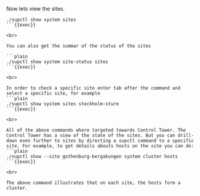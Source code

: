
Now lets view the sites.

```plain
./supctl show system sites
```{{exec}}

<br>

You can also get the summar of the status of the sites

```plain
./supctl show system site-status sites
```{{exec}}

<br>

In order to check a specific site enter tab after the command and select a specific site, for example
```plain
./supctl show system sites stockholm-sture
```{{exec}}

<br>

All of the above commands where targeted towards Control Tower. The Control Tower has a view of the state of the sites. But you can drill-down even further to sites by directing a supctl command to a specific site. For example, to get details abouts hosts on the site you can do:
```plain
./supctl show --site gothenburg-bergakungen system cluster hosts
```{{exec}}

<br>

The above command illustrates that on each site, the hosts form a cluster.
